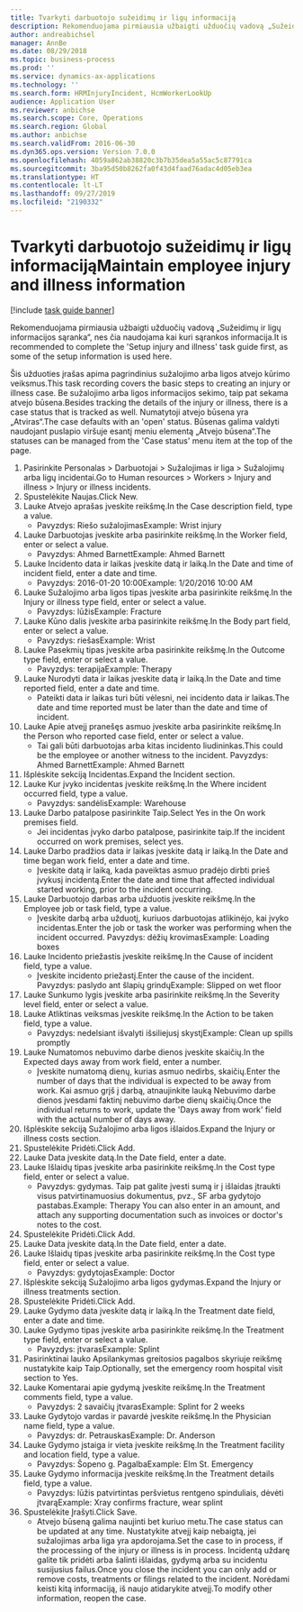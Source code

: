 ```yaml
---
title: Tvarkyti darbuotojo sužeidimų ir ligų informaciją
description: Rekomenduojama pirmiausia užbaigti užduočių vadovą „Sužeidimų ir ligų informacijos sąranka“, nes čia naudojama kai kuri sąrankos informacija.
author: andreabichsel
manager: AnnBe
ms.date: 08/29/2018
ms.topic: business-process
ms.prod: ''
ms.service: dynamics-ax-applications
ms.technology: ''
ms.search.form: HRMInjuryIncident, HcmWorkerLookUp
audience: Application User
ms.reviewer: anbichse
ms.search.scope: Core, Operations
ms.search.region: Global
ms.author: anbichse
ms.search.validFrom: 2016-06-30
ms.dyn365.ops.version: Version 7.0.0
ms.openlocfilehash: 4059a862ab38820c3b7b35dea5a55ac5c87791ca
ms.sourcegitcommit: 3ba95d50b8262fa0f43d4faad76adac4d05eb3ea
ms.translationtype: HT
ms.contentlocale: lt-LT
ms.lasthandoff: 09/27/2019
ms.locfileid: "2190332"
---
```

# <a name="maintain-employee-injury-and-illness-information"></a><span data-ttu-id="74f5c-103">Tvarkyti darbuotojo sužeidimų ir ligų informaciją</span><span class="sxs-lookup"><span data-stu-id="74f5c-103">Maintain employee injury and illness information</span></span>

[!include [task guide banner](../../includes/task-guide-banner.md)]

<span data-ttu-id="74f5c-104">Rekomenduojama pirmiausia užbaigti užduočių vadovą „Sužeidimų ir ligų informacijos sąranka“, nes čia naudojama kai kuri sąrankos informacija.</span><span class="sxs-lookup"><span data-stu-id="74f5c-104">It is recommended to complete the 'Setup injury and illness' task guide first, as some of the setup information is used here.</span></span> 



<span data-ttu-id="74f5c-105">Šis užduoties įrašas apima pagrindinius sužalojimo arba ligos atvejo kūrimo veiksmus.</span><span class="sxs-lookup"><span data-stu-id="74f5c-105">This task recording covers the basic steps to creating an injury or illness case.</span></span> <span data-ttu-id="74f5c-106">Be sužalojimo arba ligos informacijos sekimo, taip pat sekama atvejo būsena.</span><span class="sxs-lookup"><span data-stu-id="74f5c-106">Besides tracking the details of the injury or illness, there is a case status that is tracked as well.</span></span>  <span data-ttu-id="74f5c-107">Numatytoji atvejo būsena yra „Atviras“.</span><span class="sxs-lookup"><span data-stu-id="74f5c-107">The case defaults with an 'open' status.</span></span>  <span data-ttu-id="74f5c-108">Būsenas galima valdyti naudojant puslapio viršuje esantį meniu elementą „Atvejo būsena“.</span><span class="sxs-lookup"><span data-stu-id="74f5c-108">The statuses can be managed from the 'Case status' menu item at the top of the page.</span></span>

1. <span data-ttu-id="74f5c-109">Pasirinkite Personalas > Darbuotojai > Sužalojimas ir liga > Sužalojimų arba ligų incidentai.</span><span class="sxs-lookup"><span data-stu-id="74f5c-109">Go to Human resources > Workers > Injury and illness > Injury or illness incidents.</span></span>
2. <span data-ttu-id="74f5c-110">Spustelėkite Naujas.</span><span class="sxs-lookup"><span data-stu-id="74f5c-110">Click New.</span></span>
3. <span data-ttu-id="74f5c-111">Lauke Atvejo aprašas įveskite reikšmę.</span><span class="sxs-lookup"><span data-stu-id="74f5c-111">In the Case description field, type a value.</span></span>
    * <span data-ttu-id="74f5c-112">Pavyzdys: Riešo sužalojimas</span><span class="sxs-lookup"><span data-stu-id="74f5c-112">Example:  Wrist injury</span></span>  
4. <span data-ttu-id="74f5c-113">Lauke Darbuotojas įveskite arba pasirinkite reikšmę.</span><span class="sxs-lookup"><span data-stu-id="74f5c-113">In the Worker field, enter or select a value.</span></span>
    * <span data-ttu-id="74f5c-114">Pavyzdys: Ahmed Barnett</span><span class="sxs-lookup"><span data-stu-id="74f5c-114">Example: Ahmed Barnett</span></span>  
5. <span data-ttu-id="74f5c-115">Lauke Incidento data ir laikas įveskite datą ir laiką.</span><span class="sxs-lookup"><span data-stu-id="74f5c-115">In the Date and time of incident field, enter a date and time.</span></span>
    * <span data-ttu-id="74f5c-116">Pavyzdys: 2016-01-20 10:00</span><span class="sxs-lookup"><span data-stu-id="74f5c-116">Example:  1/20/2016 10:00 AM</span></span>  
6. <span data-ttu-id="74f5c-117">Lauke Sužalojimo arba ligos tipas įveskite arba pasirinkite reikšmę.</span><span class="sxs-lookup"><span data-stu-id="74f5c-117">In the Injury or illness type field, enter or select a value.</span></span>
    * <span data-ttu-id="74f5c-118">Pavyzdys: lūžis</span><span class="sxs-lookup"><span data-stu-id="74f5c-118">Example:  Fracture</span></span>  
7. <span data-ttu-id="74f5c-119">Lauke Kūno dalis įveskite arba pasirinkite reikšmę.</span><span class="sxs-lookup"><span data-stu-id="74f5c-119">In the Body part field, enter or select a value.</span></span>
    * <span data-ttu-id="74f5c-120">Pavyzdys: riešas</span><span class="sxs-lookup"><span data-stu-id="74f5c-120">Example:  Wrist</span></span>  
8. <span data-ttu-id="74f5c-121">Lauke Pasekmių tipas įveskite arba pasirinkite reikšmę.</span><span class="sxs-lookup"><span data-stu-id="74f5c-121">In the Outcome type field, enter or select a value.</span></span>
    * <span data-ttu-id="74f5c-122">Pavyzdys: terapija</span><span class="sxs-lookup"><span data-stu-id="74f5c-122">Example:  Therapy</span></span>  
9. <span data-ttu-id="74f5c-123">Lauke Nurodyti data ir laikas įveskite datą ir laiką.</span><span class="sxs-lookup"><span data-stu-id="74f5c-123">In the Date and time reported field, enter a date and time.</span></span>
    * <span data-ttu-id="74f5c-124">Pateikti data ir laikas turi būti vėlesni, nei incidento data ir laikas.</span><span class="sxs-lookup"><span data-stu-id="74f5c-124">The date and time reported must be later than the date and time of incident.</span></span>  
10. <span data-ttu-id="74f5c-125">Lauke Apie atvejį pranešęs asmuo įveskite arba pasirinkite reikšmę.</span><span class="sxs-lookup"><span data-stu-id="74f5c-125">In the Person who reported case field, enter or select a value.</span></span>
    * <span data-ttu-id="74f5c-126">Tai gali būti darbuotojas arba kitas incidento liudininkas.</span><span class="sxs-lookup"><span data-stu-id="74f5c-126">This could be the employee or another witness to the incident.</span></span>  <span data-ttu-id="74f5c-127">Pavyzdys: Ahmed Barnett</span><span class="sxs-lookup"><span data-stu-id="74f5c-127">Example: Ahmed Barnett</span></span>  
11. <span data-ttu-id="74f5c-128">Išplėskite sekciją Incidentas.</span><span class="sxs-lookup"><span data-stu-id="74f5c-128">Expand the Incident section.</span></span>
12. <span data-ttu-id="74f5c-129">Lauke Kur įvyko incidentas įveskite reikšmę.</span><span class="sxs-lookup"><span data-stu-id="74f5c-129">In the Where incident occurred field, type a value.</span></span>
    * <span data-ttu-id="74f5c-130">Pavyzdys: sandėlis</span><span class="sxs-lookup"><span data-stu-id="74f5c-130">Example:  Warehouse</span></span>  
13. <span data-ttu-id="74f5c-131">Lauke Darbo patalpose pasirinkite Taip.</span><span class="sxs-lookup"><span data-stu-id="74f5c-131">Select Yes in the On work premises field.</span></span>
    * <span data-ttu-id="74f5c-132">Jei incidentas įvyko darbo patalpose, pasirinkite taip.</span><span class="sxs-lookup"><span data-stu-id="74f5c-132">If the incident occurred on work premises, select yes.</span></span>  
14. <span data-ttu-id="74f5c-133">Lauke Darbo pradžios data ir laikas įveskite datą ir laiką.</span><span class="sxs-lookup"><span data-stu-id="74f5c-133">In the Date and time began work field, enter a date and time.</span></span>
    * <span data-ttu-id="74f5c-134">Įveskite datą ir laiką, kada paveiktas asmuo pradėjo dirbti prieš įvykusį incidentą.</span><span class="sxs-lookup"><span data-stu-id="74f5c-134">Enter the date and time that affected individual started working, prior to the incident occurring.</span></span>  
15. <span data-ttu-id="74f5c-135">Lauke Darbuotojo darbas arba užduotis įveskite reikšmę.</span><span class="sxs-lookup"><span data-stu-id="74f5c-135">In the Employee job or task field, type a value.</span></span>
    * <span data-ttu-id="74f5c-136">Įveskite darbą arba užduotį, kuriuos darbuotojas atlikinėjo, kai įvyko incidentas.</span><span class="sxs-lookup"><span data-stu-id="74f5c-136">Enter the job or task the worker was performing when the incident occurred.</span></span>  <span data-ttu-id="74f5c-137">Pavyzdys: dėžių krovimas</span><span class="sxs-lookup"><span data-stu-id="74f5c-137">Example:  Loading boxes</span></span>  
16. <span data-ttu-id="74f5c-138">Lauke Incidento priežastis įveskite reikšmę.</span><span class="sxs-lookup"><span data-stu-id="74f5c-138">In the Cause of incident field, type a value.</span></span>
    * <span data-ttu-id="74f5c-139">Įveskite incidento priežastį.</span><span class="sxs-lookup"><span data-stu-id="74f5c-139">Enter the cause of the incident.</span></span>  <span data-ttu-id="74f5c-140">Pavyzdys: paslydo ant šlapių grindų</span><span class="sxs-lookup"><span data-stu-id="74f5c-140">Example:  Slipped on wet floor</span></span>  
17. <span data-ttu-id="74f5c-141">Lauke Sunkumo lygis įveskite arba pasirinkite reikšmę.</span><span class="sxs-lookup"><span data-stu-id="74f5c-141">In the Severity level field, enter or select a value.</span></span>
18. <span data-ttu-id="74f5c-142">Lauke Atliktinas veiksmas įveskite reikšmę.</span><span class="sxs-lookup"><span data-stu-id="74f5c-142">In the Action to be taken field, type a value.</span></span>
    * <span data-ttu-id="74f5c-143">Pavyzdys: nedelsiant išvalyti išsiliejusį skystį</span><span class="sxs-lookup"><span data-stu-id="74f5c-143">Example:  Clean up spills promptly</span></span>  
19. <span data-ttu-id="74f5c-144">Lauke Numatomos nebuvimo darbe dienos įveskite skaičių.</span><span class="sxs-lookup"><span data-stu-id="74f5c-144">In the Expected days away from work field, enter a number.</span></span>
    * <span data-ttu-id="74f5c-145">Įveskite numatomą dienų, kurias asmuo nedirbs, skaičių.</span><span class="sxs-lookup"><span data-stu-id="74f5c-145">Enter the number of days that the individual is expected to be away from work.</span></span>  <span data-ttu-id="74f5c-146">Kai asmuo grįš į darbą, atnaujinkite lauką Nebuvimo darbe dienos įvesdami faktinį nebuvimo darbe dienų skaičių.</span><span class="sxs-lookup"><span data-stu-id="74f5c-146">Once the individual returns to work, update the 'Days away from work' field with the actual number of days away.</span></span>  
20. <span data-ttu-id="74f5c-147">Išplėskite sekciją Sužalojimo arba ligos išlaidos.</span><span class="sxs-lookup"><span data-stu-id="74f5c-147">Expand the Injury or illness costs section.</span></span>
21. <span data-ttu-id="74f5c-148">Spustelėkite Pridėti.</span><span class="sxs-lookup"><span data-stu-id="74f5c-148">Click Add.</span></span>
22. <span data-ttu-id="74f5c-149">Lauke Data įveskite datą.</span><span class="sxs-lookup"><span data-stu-id="74f5c-149">In the Date field, enter a date.</span></span>
23. <span data-ttu-id="74f5c-150">Lauke Išlaidų tipas įveskite arba pasirinkite reikšmę.</span><span class="sxs-lookup"><span data-stu-id="74f5c-150">In the Cost type field, enter or select a value.</span></span>
    * <span data-ttu-id="74f5c-151">Pavyzdys: gydymas. Taip pat galite įvesti sumą ir į išlaidas įtraukti visus patvirtinamuosius dokumentus, pvz., SF arba gydytojo pastabas.</span><span class="sxs-lookup"><span data-stu-id="74f5c-151">Example:  Therapy    You can also enter in an amount, and attach any supporting documentation such as invoices or doctor's notes to the cost.</span></span>  
24. <span data-ttu-id="74f5c-152">Spustelėkite Pridėti.</span><span class="sxs-lookup"><span data-stu-id="74f5c-152">Click Add.</span></span>
25. <span data-ttu-id="74f5c-153">Lauke Data įveskite datą.</span><span class="sxs-lookup"><span data-stu-id="74f5c-153">In the Date field, enter a date.</span></span>
26. <span data-ttu-id="74f5c-154">Lauke Išlaidų tipas įveskite arba pasirinkite reikšmę.</span><span class="sxs-lookup"><span data-stu-id="74f5c-154">In the Cost type field, enter or select a value.</span></span>
    * <span data-ttu-id="74f5c-155">Pavyzdys: gydytojas</span><span class="sxs-lookup"><span data-stu-id="74f5c-155">Example: Doctor</span></span>  
27. <span data-ttu-id="74f5c-156">Išplėskite sekciją Sužalojimo arba ligos gydymas.</span><span class="sxs-lookup"><span data-stu-id="74f5c-156">Expand the Injury or illness treatments section.</span></span>
28. <span data-ttu-id="74f5c-157">Spustelėkite Pridėti.</span><span class="sxs-lookup"><span data-stu-id="74f5c-157">Click Add.</span></span>
29. <span data-ttu-id="74f5c-158">Lauke Gydymo data įveskite datą ir laiką.</span><span class="sxs-lookup"><span data-stu-id="74f5c-158">In the Treatment date field, enter a date and time.</span></span>
30. <span data-ttu-id="74f5c-159">Lauke Gydymo tipas įveskite arba pasirinkite reikšmę.</span><span class="sxs-lookup"><span data-stu-id="74f5c-159">In the Treatment type field, enter or select a value.</span></span>
    * <span data-ttu-id="74f5c-160">Pavyzdys: įtvaras</span><span class="sxs-lookup"><span data-stu-id="74f5c-160">Example:  Splint</span></span>  
31. <span data-ttu-id="74f5c-161">Pasirinktinai lauko Apsilankymas greitosios pagalbos skyriuje reikšmę nustatykite kaip Taip.</span><span class="sxs-lookup"><span data-stu-id="74f5c-161">Optionally, set the emergency room hospital visit section to Yes.</span></span>
32. <span data-ttu-id="74f5c-162">Lauke Komentarai apie gydymą įveskite reikšmę.</span><span class="sxs-lookup"><span data-stu-id="74f5c-162">In the Treatment comments field, type a value.</span></span>
    * <span data-ttu-id="74f5c-163">Pavyzdys: 2 savaičių įtvaras</span><span class="sxs-lookup"><span data-stu-id="74f5c-163">Example:  Splint for 2 weeks</span></span>  
33. <span data-ttu-id="74f5c-164">Lauke Gydytojo vardas ir pavardė įveskite reikšmę.</span><span class="sxs-lookup"><span data-stu-id="74f5c-164">In the Physician name field, type a value.</span></span>
    * <span data-ttu-id="74f5c-165">Pavyzdys: dr. Petrauskas</span><span class="sxs-lookup"><span data-stu-id="74f5c-165">Example:  Dr. Anderson</span></span>  
34. <span data-ttu-id="74f5c-166">Lauke Gydymo įstaiga ir vieta įveskite reikšmę.</span><span class="sxs-lookup"><span data-stu-id="74f5c-166">In the Treatment facility and location field, type a value.</span></span>
    * <span data-ttu-id="74f5c-167">Pavyzdys: Šopeno g. Pagalba</span><span class="sxs-lookup"><span data-stu-id="74f5c-167">Example:  Elm St. Emergency</span></span>  
35. <span data-ttu-id="74f5c-168">Lauke Gydymo informacija įveskite reikšmę.</span><span class="sxs-lookup"><span data-stu-id="74f5c-168">In the Treatment details field, type a value.</span></span>
    * <span data-ttu-id="74f5c-169">Pavyzdys: lūžis patvirtintas peršvietus rentgeno spinduliais, dėvėti įtvarą</span><span class="sxs-lookup"><span data-stu-id="74f5c-169">Example:  Xray confirms fracture, wear splint</span></span>  
36. <span data-ttu-id="74f5c-170">Spustelėkite Įrašyti.</span><span class="sxs-lookup"><span data-stu-id="74f5c-170">Click Save.</span></span>
    * <span data-ttu-id="74f5c-171">Atvejo būseną galima naujinti bet kuriuo metu.</span><span class="sxs-lookup"><span data-stu-id="74f5c-171">The case status can be updated at any time.</span></span>  <span data-ttu-id="74f5c-172">Nustatykite atvejį kaip nebaigtą, jei sužalojimas arba liga yra apdorojama.</span><span class="sxs-lookup"><span data-stu-id="74f5c-172">Set the case to in process, if the processing of the injury or illness is in process.</span></span>  <span data-ttu-id="74f5c-173">Incidentą uždarę galite tik pridėti arba šalinti išlaidas, gydymą arba su incidentu susijusius failus.</span><span class="sxs-lookup"><span data-stu-id="74f5c-173">Once you close the incident you can only add or remove costs, treatments or filings related to the incident.</span></span>  <span data-ttu-id="74f5c-174">Norėdami keisti kitą informaciją, iš naujo atidarykite atvejį.</span><span class="sxs-lookup"><span data-stu-id="74f5c-174">To modify other information, reopen the case.</span></span>  

